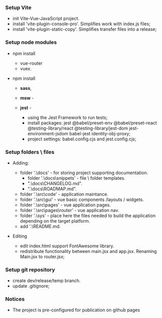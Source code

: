 ### Setup Vite
  - init Vite-Vue-JavaScript project.
  - install 'vite-plugin-console-pro'. Simplifies work with index.js files;
  - install 'vite-plugin-static-copy'. Simplifies transfer files into a release;

### Setup node modules
  - npm install 
    - vue-router 
    - vuex.

  - npm install 
    - **sass**, 
    - **msw** - 

    - **jest** - 
      - using the Jest Framework to run tests;
      - install packages: jest @babel/preset-env @babel/preset-react @testing-library/react @testing-library/jest-dom jest-environment-jsdom babel-jest identity-obj-proxy;
      - project settings: babel.config.cjs and jest.config.cjs; 

### Setup folders \ files
  - Adding:
    - folder '.\docs'  - for storing project supporting documentation.
      - folder '.\docs\snippets' - file \ folder templates.
      - ".\docs\CHANGELOG.md".
      - ".\docs\ROADMAP.md".
    - folder '.\src\code' - application maintance.
    - folder '.\src\gui' - vue basic components /layouts / widgets.
    - folder '.\src\pages' - vue application pages.
    - folder '.\src\pages\router' - vue application nav.
    - folder '.\sys' - place here the files needed to build the application depending on the target platform.
    - add '.\README.md.

  - Editing
    - edit index.html support FontAwesome library.
    - redistribute functionality between main.jsx and app.jsx. Renaming Main.jsx to router.jsx;

### Setup git repository
  - create dev/release/temp branch.
  - update .gitignore;

### Notices
  - The project is pre-configured for publication on github pages